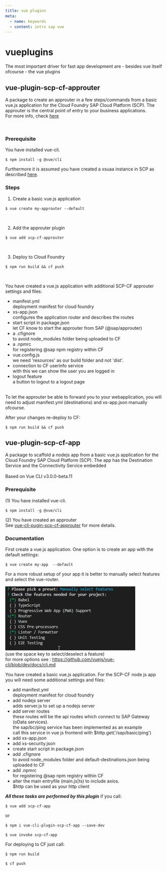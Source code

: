 ```yaml
---
title: vue plugins
meta:
  - name: keywords
  - content: intro sap vue
---
```


# vueplugins

The most important driver for fast app development are - besides vue itself ofcourse - the vue plugins
<br>

## vue-plugin-scp-cf-approuter

A package to create an approuter in a few steps/commands from a basic vue.js application for the Cloud Foundry SAP Cloud Platform (SCP). The approuter is the central point of entry to your business applications.<br>
For more info, check [here](https://bertdeterd.github.io/vuepress-scp-cf/approuter/start.html)

<br>

### Prerequisite

You have installed vue-cli. 
```
$ npm install -g @vue/cli
```

Furthermore it is assumed you have created a xsuaa instance in SCP as described [here](https://bertdeterd.github.io/vuepress-scp-cf/scpsettings/start.html#create-uaa-service-instance).<br>

### Steps

1. Create a basic vue.js application<br>
```
$ vue create my-approuter --default
```
<br>

2. Add the approuter plugin<br>
```
$ vue add scp-cf-approuter
```
<br>

3. Deploy to Cloud Foundry<br>
```
$ npm run build && cf push
```
<br>


You have created a vue.js application with additional SCP-CF approuter settings and files:
- manifest.yml<br>
deployment manifest for cloud foundry
- xs-app.json<br>
configures the application router and describes the routes
- start script in package.json<br>
let CF know to start the approuter from SAP (@sap/approuter)
- a .cfignore<br>
to avoid node_modules folder being uploaded to CF
- a .npmrc<br>
for registering @sap npm registry within CF 
- vue.config.js  <br>
we need 'resources' as our build folder and not 'dist'.
- connection to CF userinfo service <br>
with this we can show the user you are logged in
- logout feature<br>
a button to logout to a logout page
<br><br>

To let the approuter be able to forward you to your webapplication, you will need to adjust manifest.yml (destinations) and xs-app.json manually ofcourse.<br>

After your changes re-deploy to CF:<br>
```
$ npm run build && cf push
```




## vue-plugin-scp-cf-app

A package to scaffold a nodejs app from a basic vue.js application for the Cloud Foundry SAP Cloud Platform (SCP). 
The app has the Destination Service and the Connectivity Service embedded
<br><br>
Based on Vue CLI v3.0.0-beta.11

### Prerequisite

(1) You have installed vue-cli. 
```
$ npm install -g @vue/cli
```

(2) You have created an approuter <br>
See [vue-cli-pugin-scp-cf-approuter](https://www.npmjs.com/package/vue-cli-plugin-scp-cf-approuter) for more details.<br>

### Documentation

First create a vue.js application. One option is to create an app with the default settings:

```
$ vue create my-app  --default 
```

For a more robust setup of your app it is better to manually select features and select the vue-router.

![image selectfeatures](https://raw.githubusercontent.com/bertdeterd/images/master/cpcfapp/VUE-CLI-SelectFeatures.png "Info")
<br>(use the space key to select/deselect a feature)<br>
for more options see : https://github.com/vuejs/vue-cli/blob/dev/docs/cli.md

You have created a basic vue.js application. For the SCP-CF node js app you will need some additional settings and files:
- add manifest.yml<br>
deployment manifest for cloud foundry
- add nodejs server <br>
adds server.js to set up a nodejs server
- add server routes<br>
these routes will be the api routes which connect to SAP Gateway (oData services).<br>
the sap/bc/ping service has been implemented as an example<br>
call this service in vue js frontend with $http.get('/sap/basic/ping')
- add xs-app.json
- add xs-security.json
- create start script in package.json
- add .cfignore<br>
to avoid node_modules folder and default-destinations.json being uploaded to CF
- add .npmrc<br>
for registering @sap npm registry within CF 
- alter the main entryfile (main.js|ts) to include axios.<br>
$http can be used as your http client <br>

***All these tasks are performed by this plugin*** if you call:
```
$ vue add scp-cf-app
```
or
```
$ npm i vue-cli-plugin-scp-cf-app --save-dev
```
```
$ vue invoke scp-cf-app 
```



For deploying to CF just call:
```
$ npm run build
```
```
$ cf push
```


